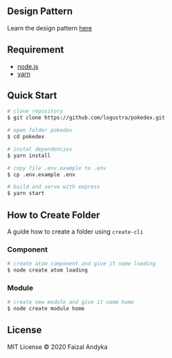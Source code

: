 ## Design Pattern
Learn the design pattern [here](https://github.com/logustra/dave)

## Requirement
  - [node.js](http://nodejs.org/)
  - [yarn](https://yarnpkg.com/en/)

## Quick Start

```bash
# clone repository
$ git clone https://github.com/logustra/pokedex.git

# open folder pokedex
$ cd pokedex

# instal dependencies
$ yarn install

# copy file .env.example to .env
$ cp .env.example .env

# build and serve with express
$ yarn start
```

## How to Create Folder
A guide how to create a folder using `create-cli`

### Component
```bash
# create atom component and give it name loading
$ node create atom loading
```

### Module
```bash
# create new module and give it name home
$ node create module home
```

## License
MIT License © 2020 Faizal Andyka
